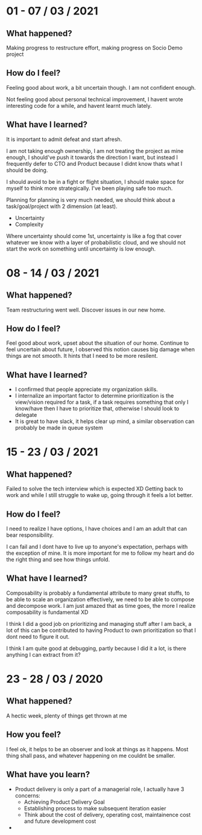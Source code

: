 # 01 - 07 / 03 / 2021

## What happened?
Making progress to restructure effort, making progress on Socio Demo project

## How do I feel?
Feeling good about work, a bit uncertain though. I am not confident enough.

Not feeling good about personal technical improvement, I havent wrote interesting code for a while, and havent learnt much lately.

## What have I learned?
It is important to admit defeat and start afresh.

I am not taking enough ownership, I am not treating the project as mine enough, I should've push it towards the direction I want, but instead I frequently defer to CTO and Product because I didnt know thats what I should be doing.

I should avoid to be in a fight or flight situation, I should make space for myself to think more strategically. I've been playing safe too much.

Planning for planning is very much needed, we should think about a task/goal/project with 2 dimension (at least).

* Uncertainty
* Complexity

Where uncertainty should come 1st, uncertainty is like a fog that cover whatever we know with a layer of probabilistic cloud, and we should not start the work on something until uncertainty is low enough.

# 08 - 14 / 03 / 2021

## What happened?
Team restructuring went well. 
Discover issues in our new home.

## How do I feel?
Feel good about work, upset about the situation of our home.
Continue to feel uncertain about future, I observed this notion causes big damage when things are not smooth. It hints that I need to be more resilent.

## What have I learned?
* I confirmed that people appreciate my organization skills.
* I internalize an important factor to determine prioritization is the view/vision required for a task, if a task requires something that only I know/have then I have to prioritize that, otherwise I should look to delegate
* It is great to have slack, it helps clear up mind, a similar observation can probably be made in queue system

# 15 - 23 / 03 / 2021

## What happened?
Failed to solve the tech interview which is expected XD
Getting back to work and while I still struggle to wake up, going through it feels a lot better.

## How do I feel?
I need to realize I have options, I have choices and I am an adult that can bear responsibility.

I can fail and I dont have to live up to anyone's expectation, perhaps with the exception of mine. It is more important for me to follow my heart and do the right thing and see how things unfold.

## What have I learned?
Composability is probably a fundamental attribute to many great stuffs, to be able to scale an organization effectively, we need to be able to compose and decompose work. I am just amazed that as time goes, the more I realize composability is fundamental XD

I think I did a good job on prioritizing and managing stuff after I am back, a lot of this can be contributed to having Product to own prioritization so that I dont need to figure it out.

I think I am quite good at debugging, partly because I did it a lot, is there anything I can extract from it?

# 23 - 28 / 03 / 2020
## What happened?
A hectic week, plenty of things get thrown at me

## How you feel?
I feel ok, it helps to be an observer and look at things as it happens.
Most thing shall pass, and whatever happening on me couldnt be smaller.

## What have you learn?

* Product delivery is only a part of a managerial role, I actually have 3 concerns:
    - Achieving Product Delivery Goal
    - Establishing process to make subsequent iteration easier
    - Think about the cost of delivery, operating cost, maintainence cost and future development cost
* 
